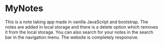 # MyNotes
This is a note taking app made in vanilla JavaScript and bootstrap.
The notes are added in local storage and there is a delete option which removes it from the local storage.
You can also search for your notes in the search bar in the navigation menu. The website is completely responsive.
